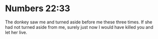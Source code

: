 # Numbers 22:33

The donkey saw me and turned aside before me these three times. If she had not turned aside from me, surely just now I would have killed you and let her live.
